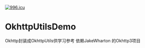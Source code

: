 <a href="https://996.icu"><img src="https://img.shields.io/badge/link-996.icu-red.svg" alt="996.icu" /></a>

# OkhttpUtilsDemo
Okhttp封装成OkhttpUtils供学习参考
依赖JakeWharton 的Okhttp3项目



